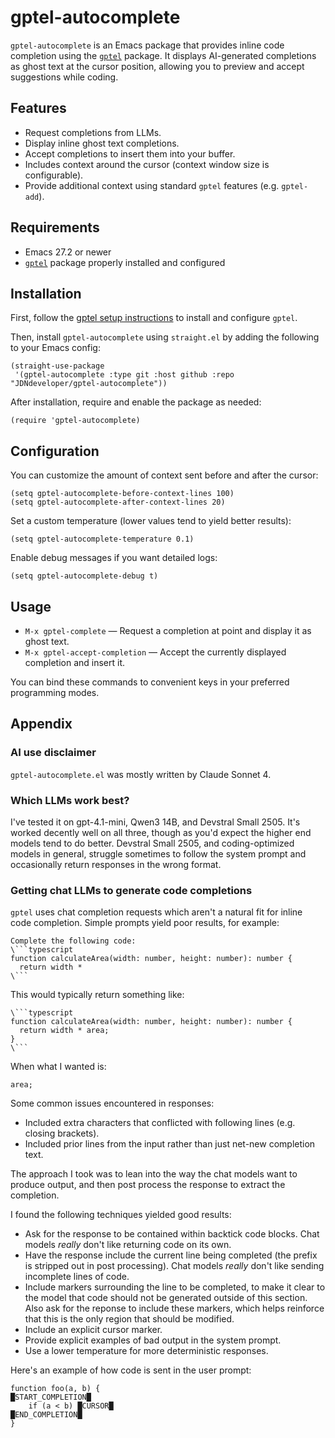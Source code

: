 # gptel-autocomplete

`gptel-autocomplete` is an Emacs package that provides inline code completion using the [`gptel`](https://github.com/karthink/gptel) package. It displays AI-generated completions as ghost text at the cursor position, allowing you to preview and accept suggestions while coding.

## Features

- Request completions from LLMs.
- Display inline ghost text completions.
- Accept completions to insert them into your buffer.
- Includes context around the cursor (context window size is configurable).
- Provide additional context using standard `gptel` features (e.g. `gptel-add`).

## Requirements

- Emacs 27.2 or newer
- [`gptel`](https://github.com/karthink/gptel) package properly installed and configured

## Installation

First, follow the [gptel setup instructions](https://github.com/karthink/gptel) to install and configure `gptel`.

Then, install `gptel-autocomplete` using `straight.el` by adding the following to your Emacs config:

```elisp
(straight-use-package
 '(gptel-autocomplete :type git :host github :repo "JDNdeveloper/gptel-autocomplete"))
```

After installation, require and enable the package as needed:

```elisp
(require 'gptel-autocomplete)
```

## Configuration

You can customize the amount of context sent before and after the cursor:

```elisp
(setq gptel-autocomplete-before-context-lines 100)
(setq gptel-autocomplete-after-context-lines 20)
```

Set a custom temperature (lower values tend to yield better results):

```elisp
(setq gptel-autocomplete-temperature 0.1)
```

Enable debug messages if you want detailed logs:

```elisp
(setq gptel-autocomplete-debug t)
```

## Usage

- `M-x gptel-complete` — Request a completion at point and display it as ghost text.
- `M-x gptel-accept-completion` — Accept the currently displayed completion and insert it.

You can bind these commands to convenient keys in your preferred programming modes.

## Appendix

### AI use disclaimer

`gptel-autocomplete.el` was mostly written by Claude Sonnet 4.

### Which LLMs work best?

I've tested it on gpt-4.1-mini, Qwen3 14B, and Devstral Small 2505. It's worked decently well on all three, though as you'd expect the higher end models tend to do better. Devstral Small 2505, and coding-optimized models in general, struggle sometimes to follow the system prompt and occasionally return responses in the wrong format.

### Getting chat LLMs to generate code completions

`gptel` uses chat completion requests which aren't a natural fit for inline code completion. Simple prompts yield poor results, for example:

```
Complete the following code:
\```typescript
function calculateArea(width: number, height: number): number {
  return width * 
\```
```

This would typically return something like:

```
\```typescript
function calculateArea(width: number, height: number): number {
  return width * area;
}
\```
```

When what I wanted is:

```
area;
```

Some common issues encountered in responses:
- Included extra characters that conflicted with following lines (e.g. closing brackets).
- Included prior lines from the input rather than just net-new completion text.

The approach I took was to lean into the way the chat models want to produce output, and then post process the response to extract the completion.

I found the following techniques yielded good results:
- Ask for the response to be contained within backtick code blocks. Chat models *really* don't like returning code on its own.
- Have the response include the current line being completed (the prefix is stripped out in post processing). Chat models *really* don't like sending incomplete lines of code.
- Include markers surrounding the line to be completed, to make it clear to the model that code should not be generated outside of this section. Also ask for the reponse to include these markers, which helps reinforce that this is the only region that should be modified.
- Include an explicit cursor marker.
- Provide explicit examples of bad output in the system prompt.
- Use a lower temperature for more deterministic responses.

Here's an example of how code is sent in the user prompt:

```
function foo(a, b) {
█START_COMPLETION█
    if (a < b) █CURSOR█
█END_COMPLETION█
}
```
